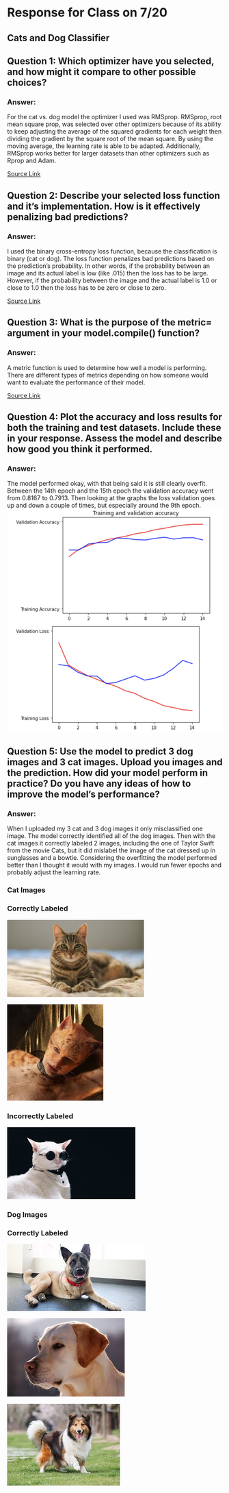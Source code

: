 # Response for Class on 7/20

## Cats and Dog Classifier

## Question 1: Which optimizer have you selected, and how might it compare to other possible choices?

### Answer:
  For the cat vs. dog model the optimizer I used was RMSprop. RMSprop, root mean square prop, was selected over other optimizers because of its ability to keep adjusting the average of the squared gradients for each weight then dividing the gradient by the square root of the mean square. By using the moving average, the learning rate is able to be adapted. Additionally, RMSprop works better for larger datasets than other optimizers such as Rprop and Adam.
  
  [Source Link](https://towardsdatascience.com/understanding-rmsprop-faster-neural-network-learning-62e116fcf29a)
  
## Question 2: Describe your selected loss function and it’s implementation.  How is it effectively penalizing bad predictions?

### Answer:
  I used the binary cross-entropy loss function, because the classification is binary (cat or dog). The loss function penalizes bad predictions based on the prediction’s probability. In other words, if the probability between an image and its actual label is low (like .015) then the loss has to be large. However, if the probability between the image and the actual label is 1.0 or close to 1.0 then the loss has to be zero or close to zero.
  
  [Source Link](https://towardsdatascience.com/understanding-binary-cross-entropy-log-loss-a-visual-explanation-a3ac6025181a)
  
## Question 3: What is the purpose of the metric= argument in your model.compile() function?

### Answer:
  A metric function is used to determine how well a model is performing. There are different types of metrics depending on how someone would want to evaluate the performance of their model. 
  
  [Source Link](https://keras.io/api/metrics/)

## Question 4: Plot the accuracy and loss results for both the training and test datasets.  Include these in your response.  Assess the model and describe how good you think it performed.

### Answer: 
  The model performed okay, with that being said it is still clearly overfit. Between the 14th epoch and the 15th epoch the validation accuracy went from 0.8167 to 0.7913. Then looking at the graphs the loss validation goes up and down a couple of times, but especially around the 9th epoch.
  ![](Resp_7_20_1.png)

## Question 5: Use the model to predict 3 dog images and 3 cat images.  Upload you images and the prediction.  How did your model perform in practice?  Do you have any ideas of how to improve the model’s performance?

### Answer:
  When I uploaded my 3 cat and 3 dog images it only misclassified one image. The model correctly identified all of the dog images. Then with the cat images it correctly labeled 2 images, including the one of Taylor Swift from the movie Cats, but it did mislabel the image of the cat dressed up in sunglasses and a bowtie. Considering the overfitting the model performed better than I thought it would with my images. I would run fewer epochs and probably adjust the learning rate.
  
  ### Cat Images
  
  ### Correctly Labeled
  
  ![](Cat1.jpg)
  
  ![](Cat4.jpg)
  
  ### Incorrectly Labeled
  
  ![](Cat3.jpg)
  
  ### Dog Images
  
  ### Correctly Labeled
  
  ![](Dog1.jpg)
  
  ![](Dog2.jpg)
  
  ![](Dog3.jpg)
  
  
  
  
